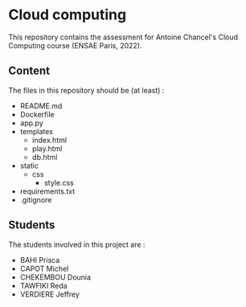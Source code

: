 # Cloud computing
This repository contains the assessment for Antoine Chancel's Cloud Computing course (ENSAE Paris, 2022).

## Content
The files in this repository should be (at least) :
- README.md
- Dockerfile
- app.py
- templates
    - index.html
    - play.html
    - db.html
- static
    - css
        - style.css
- requirements.txt
- .gitignore

## Students
The students involved in this project are :
- BAHI Prisca
- CAPOT Michel
- CHEKEMBOU Dounia
- TAWFIKI Reda
- VERDIERE Jeffrey